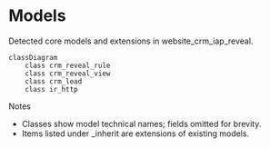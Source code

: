 # Models

Detected core models and extensions in website_crm_iap_reveal.

```mermaid
classDiagram
    class crm_reveal_rule
    class crm_reveal_view
    class crm_lead
    class ir_http
```

Notes
- Classes show model technical names; fields omitted for brevity.
- Items listed under _inherit are extensions of existing models.
